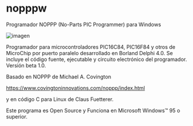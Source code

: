 # nopppw
Programador NOPPP (No-Parts PIC Programmer) para Windows

![imagen](https://github.com/miguelsandro/nopppw/assets/25041267/26d3bd88-90a5-4925-8861-13ad52d01e5e)

Programador para microcontroladores PIC16C84, PIC16F84 y otros de MicroChip por puerto paralelo desarrollado en Borland Delphi 4.0. 
Se incluye el código fuente, ejecutable y circuito electrónico del programador. Versión beta 1.0.

Basado en NOPPP de Michael A. Covington 

https://www.covingtoninnovations.com/noppp/index.html

y en código C para Linux de Claus Fuetterer.

Este programa es Open Source y Funciona en Microsoft Windows™ 95 o superior. 
